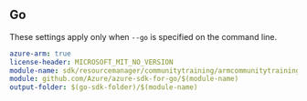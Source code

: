 ## Go

These settings apply only when `--go` is specified on the command line.

```yaml $(go) && $(track2)
azure-arm: true
license-header: MICROSOFT_MIT_NO_VERSION
module-name: sdk/resourcemanager/communitytraining/armcommunitytraining
module: github.com/Azure/azure-sdk-for-go/$(module-name)
output-folder: $(go-sdk-folder)/$(module-name)
```

